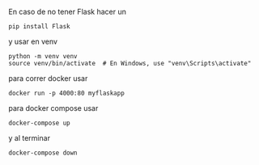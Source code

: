 En caso de no tener Flask hacer un 

    pip install Flask

y usar en venv 

    python -m venv venv
    source venv/bin/activate  # En Windows, use "venv\Scripts\activate"

para correr docker usar 

    docker run -p 4000:80 myflaskapp

para docker compose usar

    docker-compose up

y al terminar 

    docker-compose down
